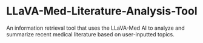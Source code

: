 # LLaVA-Med-Literature-Analysis-Tool
An information retrieval tool that uses the LLaVA-Med AI to analyze and summarize recent medical literature based on user-inputted topics.
